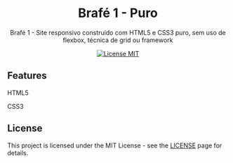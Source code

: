 <h1 align="center">
  <br>
  Brafé 1 - Puro
</h1>

<p align="center">Brafé 1 - Site responsivo construído com HTML5 e CSS3 puro, sem uso de flexbox, técnica de grid ou framework </p>

<p align="center">
  <a href="https://opensource.org/licenses/MIT">
    <img src="https://img.shields.io/badge/License-MIT-blue.svg" alt="License MIT">
  </a>
</p>

## Features

HTML5 
<br>

CSS3
<br>

## License

This project is licensed under the MIT License - see the [LICENSE](https://opensource.org/licenses/MIT) page for details.